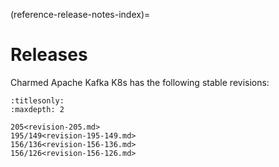 (reference-release-notes-index)=
# Releases

Charmed Apache Kafka K8s has the following stable revisions:

<!-- Add additional information regarding version compatibility of different revisions here -->

```{toctree}
:titlesonly:
:maxdepth: 2

205<revision-205.md>
195/149<revision-195-149.md>
156/136<revision-156-136.md>
156/126<revision-156-126.md>
```
